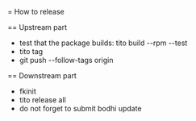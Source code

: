 = How to release

== Upstream part

 * test that the package builds:
   tito build --rpm --test
 * tito tag
 * git push --follow-tags origin

== Downstream part

 * fkinit
 * tito release all
 * do not forget to submit bodhi update
